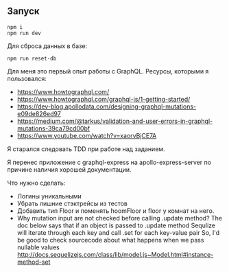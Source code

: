 ## Запуск
```
npm i
npm run dev
```

Для сброса данных в базе:
```
npm run reset-db
```

Для меня это первый опыт работы с GraphQL. Ресурсы, которыми я пользовался:
- https://www.howtographql.com/
- https://www.howtographql.com/graphql-js/1-getting-started/
- https://dev-blog.apollodata.com/designing-graphql-mutations-e09de826ed97
- https://medium.com/@tarkus/validation-and-user-errors-in-graphql-mutations-39ca79cd00bf
- https://www.youtube.com/watch?v=xaorvBjCE7A

Я старался следовать ТDD при работе над заданием.

Я перенес приложение с graphql-express на apollo-express-server по причине наличия хорошей документации.

Что нужно сделать:
- Логины уникальными
- Убрать лишние стэктрейсы из тестов
- Добавить тип Floor и поменять hoomFloor и floor у комнат на него.
- Why mutation input are not checked before calling .update method?
    The doc below says that if an object is passed to .update method
    Sequlize will iterate through each key and call .set for each key-value pair
    So, I'd be good to check sourcecode about what happens when we pass nullable values
    http://docs.sequelizejs.com/class/lib/model.js~Model.html#instance-method-set

